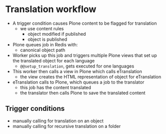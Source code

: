 # Translation workflow

- A trigger condition causes Plone content to be flagged for translation
  - we use content rules
    - object modified if published
    - object is published
- Plone queues job in Redis with:
  - canonical object path
- Worker picks up this job and triggers multiple Plone views that set up the translated object for each language
  - `@@setup_translation`, gets executed for one languages
- This worker then calls a view in Plone which calls eTranslation
  - the view creates the HTML representation of object for eTranslation
- eTranslation calls to Plone, which queues a job to the translator
  - this job has the content translated
  - the translator then calls Plone to save the translated content

## Trigger conditions

- manually calling for translation on an object
- manually calling for recursive translation on a folder

